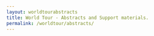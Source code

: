 ```yaml
---
layout: worldtourabstracts
title: World Tour - Abstracts and Support materials.
permalink: /worldtour/abstracts/
---
```

